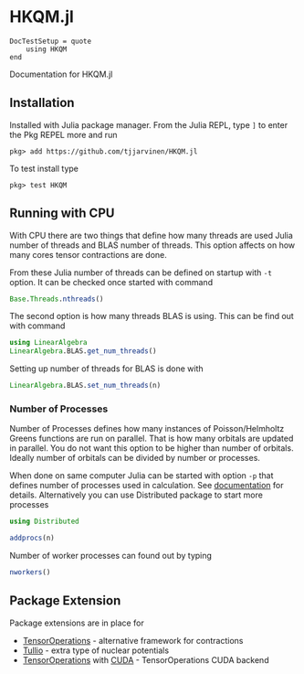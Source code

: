 # HKQM.jl

```@meta
DocTestSetup = quote
    using HKQM
end
```

Documentation for HKQM.jl

## Installation

Installed with Julia package manager. From the Julia REPL, type `]` to enter the Pkg REPEL more and run
```
pkg> add https://github.com/tjjarvinen/HKQM.jl
```

To test install type
```
pkg> test HKQM
```


## Running with CPU

With CPU there are two things that define how many threads are
used Julia number of threads and BLAS number of threads. This option affects on how many cores tensor contractions are done.

From these Julia number of threads can be defined on startup with `-t` option. It can be checked once started with command

```julia
Base.Threads.nthreads()
```

The second option is how many threads BLAS is using. This can be find out with command

```julia
using LinearAlgebra
LinearAlgebra.BLAS.get_num_threads()
```

Setting up number of threads for BLAS is done with

```julia
LinearAlgebra.BLAS.set_num_threads(n)
```

### Number of Processes

Number of Processes defines how many instances of Poisson/Helmholtz Greens functions are run on parallel. That is how many orbitals are updated in parallel. You do not want this option to be higher than number of orbitals. Ideally number of orbitals can be divided by number or processes.

When done on same computer Julia can be started with option `-p`
that defines number of processes used in calculation. See [documentation](https://docs.julialang.org/en/v1/manual/distributed-computing/#Starting-and-managing-worker-processes) for details. Alternatively you can use Distributed package to start more processes

```julia
using Distributed

addprocs(n)
```

Number of worker processes can found out by typing

```julia
nworkers()
```

## Package Extension

Package extensions are in place for

- [TensorOperations](https://github.com/Jutho/TensorOperations.jl) - alternative framework for contractions
- [Tullio](https://github.com/mcabbott/Tullio.jl) - extra type of nuclear potentials
- [TensorOperations](https://github.com/Jutho/TensorOperations.jl) with [CUDA](https://github.com/JuliaGPU/CUDA.jl) - TensorOperations CUDA backend
